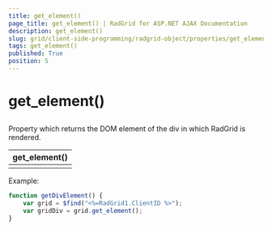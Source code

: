 ```yaml
---
title: get_element()
page_title: get_element() | RadGrid for ASP.NET AJAX Documentation
description: get_element()
slug: grid/client-side-programming/radgrid-object/properties/get_element()
tags: get_element()
published: True
position: 5
---
```


# get_element()



## 

Property which returns the DOM element of the div in which RadGrid is rendered.


|  **get_element()**  |
| ------ |
||

Example:

````JavaScript
function getDivElement() {
    var grid = $find("<%=RadGrid1.ClientID %>");
    var gridDiv = grid.get_element();            
}
````


